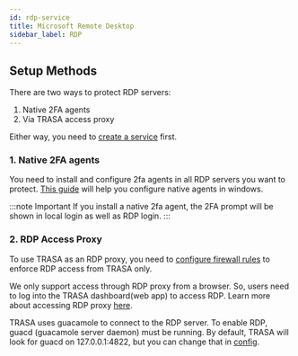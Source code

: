 ```yaml
---
id: rdp-service
title: Microsoft Remote Desktop
sidebar_label: RDP
---
```


## Setup Methods

There are two ways to protect RDP servers:
1. Native 2FA agents 
2. Via TRASA access proxy

Either way, you need to [create a service](../index.md#creating-a-new-service) first.


### 1. Native 2FA agents
You need to install and configure 2fa agents in all RDP servers you want to protect.
[This guide](../../native-tfa/windows/windows-two-factor-authentication.md) will help you configure native agents in windows.

:::note Important
If you install a native 2fa agent, the 2FA prompt will be shown in local login as well as RDP login.
:::

### 2. RDP Access Proxy
To use TRASA as an RDP proxy, you need to [configure firewall rules](../../install/initial-setup.md#5-configuring-network-firewall--optional-recommended) to enforce RDP access from TRASA only.

We only support access through RDP proxy from a browser. So, users need to log into the TRASA dashboard(web app) to access RDP. 
Learn more about accessing RDP proxy [here](../../how-to-access/rdp-connection-via-proxy.md).

TRASA uses guacamole to connect to the RDP server.
To enable RDP, guacd (guacamole server daemon) must be running. By default, TRASA will look for guacd on 127.0.0.1:4822, but you can change that in [config](../../system/config-reference.md#guacdaddr).

